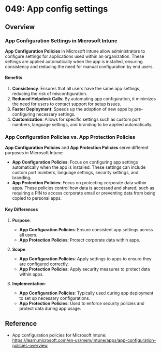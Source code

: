 # 049: App config settings

## Overview
### App Configuration Settings in Microsoft Intune

**App Configuration Policies** in Microsoft Intune allow administrators to configure settings for applications used within an organization. These settings are applied automatically when the app is installed, ensuring consistency and reducing the need for manual configuration by end users.

#### Benefits
1. **Consistency**: Ensures that all users have the same app settings, reducing the risk of misconfiguration.
2. **Reduced Helpdesk Calls**: By automating app configuration, it minimizes the need for users to contact support for setup issues.
3. **Faster Deployment**: Speeds up the adoption of new apps by pre-configuring necessary settings.
4. **Customization**: Allows for specific settings such as custom port numbers, language settings, and branding to be applied automatically.

### App Configuration Policies vs. App Protection Policies

**App Configuration Policies** and **App Protection Policies** serve different purposes in Microsoft Intune:

- **App Configuration Policies**: Focus on configuring app settings automatically when the app is installed. These settings can include custom port numbers, language settings, security settings, and branding.
- **App Protection Policies**: Focus on protecting corporate data within apps. These policies control how data is accessed and shared, such as requiring a PIN to access corporate email or preventing data from being copied to personal apps.

#### Key Differences
1. **Purpose**:
   - **App Configuration Policies**: Ensure consistent app settings across all users.
   - **App Protection Policies**: Protect corporate data within apps.

2. **Scope**:
   - **App Configuration Policies**: Apply settings to apps to ensure they are configured correctly.
   - **App Protection Policies**: Apply security measures to protect data within apps.

3. **Implementation**:
   - **App Configuration Policies**: Typically used during app deployment to set up necessary configurations.
   - **App Protection Policies**: Used to enforce security policies and protect data during app usage.

## Reference

* App configuration policies for Microsoft Intune: https://learn.microsoft.com/en-us/mem/intune/apps/app-configuration-policies-overview


